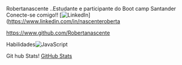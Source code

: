 Robertanascente ..Estudante e participante do Boot camp Santander 
Conecte-se comigo!! [![LinkedIn](https://img.shields.io/badge/LinkedIn-000?style=for-the-badge&logo=linkedin&logoColor=0E76A8)](https://www.linkedin.com/in/nascenteroberta

https://www.github.com/Robertanascente

Habilidades![JavaScript](https://img.shields.io/badge/JavaScript-000?style=for-the-badge&logo=javascript) 


Git hub Stats!  [GitHub Stats](https://github-readme-stats.vercel.app/api?username=Robertanascente&theme=transparent&bg_color=000&border_color=30A3DC&show_icons=true&icon_color=30A3DC&title_color=E94D5F&text_color=FFF)


